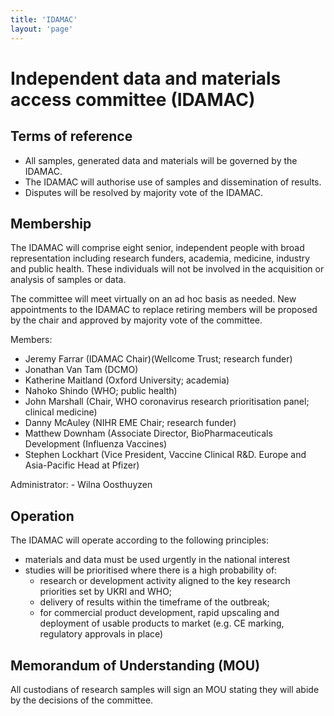 ```yaml
---
title: 'IDAMAC'
layout: 'page'
---
```


# Independent data and materials access committee (IDAMAC)

## Terms of reference

-   All samples, generated data and materials will be governed by the
    IDAMAC.
-   The IDAMAC will authorise use of samples and dissemination of
    results.
-   Disputes will be resolved by majority vote of the IDAMAC.

## Membership

The IDAMAC will comprise eight senior, independent people with broad
representation including research funders, academia, medicine, industry
and public health. These individuals will not be involved in the
acquisition or analysis of samples or data.

The committee will meet virtually on an ad hoc basis as needed. New
appointments to the IDAMAC to replace retiring members will be proposed
by the chair and approved by majority vote of the committee.

Members:

-   Jeremy Farrar (IDAMAC Chair)(Wellcome Trust; research funder)
-   Jonathan Van Tam (DCMO)
-   Katherine Maitland (Oxford University; academia)
-   Nahoko Shindo (WHO; public health)
-   John Marshall (Chair, WHO coronavirus research prioritisation panel;
    clinical medicine)
-   Danny McAuley (NIHR EME Chair; research funder)
-   Matthew Downham (Associate Director, BioPharmaceuticals Development
    (Influenza Vaccines)
-   Stephen Lockhart (Vice President, Vaccine Clinical R&D. Europe and Asia-Pacific Head at Pfizer)

Administrator: - Wilna Oosthuyzen

## Operation

The IDAMAC will operate according to the following principles:

-   materials and data must be used urgently in the national interest
-   studies will be prioritised where there is a high probability of:
    -   research or development activity aligned to the key research
        priorities set by UKRI and WHO;
    -   delivery of results within the timeframe of the outbreak;
    -   for commercial product development, rapid upscaling and
        deployment of usable products to market (e.g. CE marking,
        regulatory approvals in place)

## Memorandum of Understanding (MOU)

All custodians of research samples will sign an MOU stating they will
abide by the decisions of the committee.
